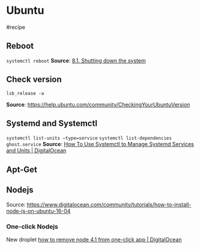 # Ubuntu
#recipe

## Reboot
`systemctl reboot`
**Source**: [8.1. Shutting down the system](https://help.ubuntu.com/lts/installation-guide/s390x/ch08s01.html)

## Check version
`lsb_release -a`

**Source**: https://help.ubuntu.com/community/CheckingYourUbuntuVersion

## Systemd and Systemctl
`systemctl list-units —type=service`
`systemctl list-dependencies ghost.service`
**Source**: [How To Use Systemctl to Manage Systemd Services and Units | DigitalOcean](https://www.digitalocean.com/community/tutorials/how-to-use-systemctl-to-manage-systemd-services-and-units)

## Apt-Get
## Nodejs
Source: https://www.digitalocean.com/community/tutorials/how-to-install-node-js-on-ubuntu-16-04

### One-click Nodejs
New droplet
[how to remove node 4.1 from one-click app | DigitalOcean](https://www.digitalocean.com/community/questions/how-to-remove-node-4-1-from-one-click-app)